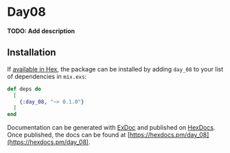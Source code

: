# Day08

**TODO: Add description**

## Installation

If [available in Hex](https://hex.pm/docs/publish), the package can be installed
by adding `day_08` to your list of dependencies in `mix.exs`:

```elixir
def deps do
  [
    {:day_08, "~> 0.1.0"}
  ]
end
```

Documentation can be generated with [ExDoc](https://github.com/elixir-lang/ex_doc)
and published on [HexDocs](https://hexdocs.pm). Once published, the docs can
be found at [https://hexdocs.pm/day_08](https://hexdocs.pm/day_08).

